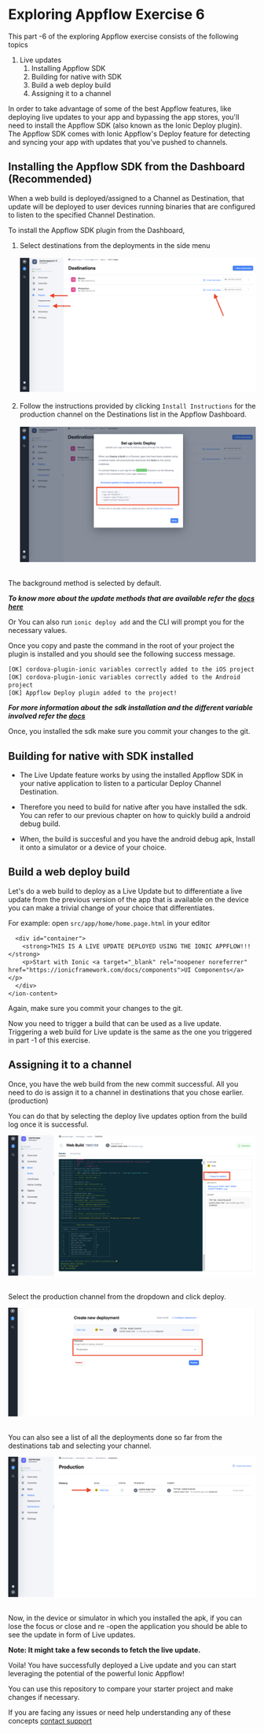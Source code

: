 # Exploring Appflow Exercise 6

This part -6 of the exploring Appflow exercise consists of the following topics
1. Live updates
   1. Installing Appflow SDK
   2. Building for native with SDK
   3. Build a web deploy build
   4. Assigning it to a channel


In order to take advantage of some of the best Appflow features, like deploying live updates to your app and bypassing the app stores, you'll need to install the Appflow SDK (also known as the Ionic Deploy plugin). The Appflow SDK comes with Ionic Appflow's Deploy feature for detecting and syncing your app with updates that you've pushed to channels.

## Installing the Appflow SDK from the Dashboard (Recommended)

When a web build is deployed/assigned to a Channel as Destination, that update will be deployed to user devices running binaries that are configured to listen to the specified Channel Destination.

To install the Appflow SDK plugin from the Dashboard, 

1. Select destinations from the deployments in the side menu <br><br>
![Appflow](images/img6_1.png)<br><br>
2. Follow the instructions provided by clicking `Install Instructions` for the production channel on the Destinations list in the Appflow Dashboard.<br><br>
![Appflow](images/img6_2.png)<br><br>

The background method is selected by default. 

***To know more about the update methods that are available refer the [docs here](https://ionicframework.com/docs/appflow/deploy/api#update-method)***

Or  You can also run `ionic deploy add` and the CLI will prompt you for the necessary values.

Once you copy and paste the command in the root of your project the plugin is installed and you should see the following success message.

```
[OK] cordova-plugin-ionic variables correctly added to the iOS project
[OK] cordova-plugin-ionic variables correctly added to the Android project
[OK] Appflow Deploy plugin added to the project!
```

***For more information about the sdk installation and the different variable involved refer the [docs](https://ionicframework.com/docs/appflow/quickstart/installation)***

Once, you installed the sdk make sure you commit your changes to the git. 

## Building for native with SDK installed

* The Live Update feature works by using the installed Appflow SDK in your native application to listen to a particular Deploy Channel Destination.

* Therefore you need to build for native after you have installed the sdk. You can refer to our previous chapter on how to quickly build a android debug build.

* When, the build is succesful and you have the android debug apk, Install it onto a simulator or a device of your choice.

 ## Build a web deploy build

Let's do a web build to deploy as a Live Update but to differentiate a live update from the previous version of the app that is available on the device you can make a trivial change of your choice that differentiates.

For example: open `src/app/home/home.page.html` in your editor

```
  <div id="container">
    <strong>THIS IS A LIVE UPDATE DEPLOYED USING THE IONIC APPFLOW!!!</strong>
    <p>Start with Ionic <a target="_blank" rel="noopener noreferrer" href="https://ionicframework.com/docs/components">UI Components</a></p>
  </div>
</ion-content>
```

Again, make sure you commit your changes to the git.

Now you need to trigger a build that can be used as a live update. Triggering a web build for Live update is the same as the one you triggered in part -1 of this exercise.

## Assigning it to a channel

Once, you have the web build from the new commit successful. All you need to do is assign it to a channel in destinations that you chose earlier. (production)

You can do that by selecting the deploy live updates option from the build log once it is successful.

![Appflow](images/img6_3.png)<br><br>

Select the production channel from the dropdown and click deploy.

![Appflow](images/img6_4.png)<br><br>

You can also see a list of all the deployments done so far from the destinations tab and selecting your channel.

![Appflow](images/img6_5.png)<br><br>

Now, in the device or simulator in which you installed the apk, if you can lose the focus or close and re -open the application you should be able to see the update in  form of Live updates. 

**Note: It might take a few seconds to fetch the live update.**

Voila! You have successfully deployed a Live update and you can start leveraging the potential of the powerful Ionic Appflow!

You can use this repository to compare your starter project and make changes if necessary.

If you are facing any issues or need help understanding any of these concepts [contact support](support@ionic.io)
